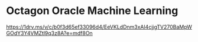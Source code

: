 # Octagon Oracle Machine Learning
https://1drv.ms/v/c/b0f3d65ef33096d4/EeVKLdDnm3xAl4cjjgTV270BaMpWGOdY3Y4VMZtl9q3z8A?e=mdf8On
